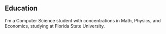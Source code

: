## Education
I'm a Computer Science student with concentrations in Math, Physics, and Economics, studying at Florida State University.
